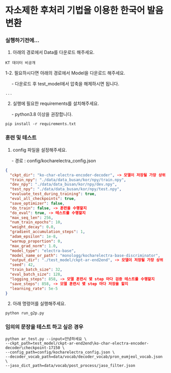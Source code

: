 # 자소제한 후처리 기법을 이용한 한국어 발음 변환

### 실행하기전에...

1. 아래의 경로에서 Data를 다운로드 해주세요.

```
KT 데이터 비공개
```

1-2. 필요하시다면 아래의 경로에서 Model을 다운로드 해주세요.

&nbsp;&nbsp;&nbsp;&nbsp; - 다운로드 후 test_model에서 압축을 해제하시면 됩니다.

```
...
```

2. 실행에 필요한 requirements를 설치해주세요.

&nbsp;&nbsp;&nbsp;&nbsp; - python3.8 이상을 권장합니다.

```
pip install -r requirements.txt
```

### 훈련 및 테스트

1. config 파일을 설정해주세요.

&nbsp;&nbsp;&nbsp;&nbsp; - 경로 : config/kocharelectra_config.json</p>

```json
{
  "ckpt_dir": "ko-char-electra-encoder-decoder", -> 모델이 저장될 가장 상위 폴더의 바로 아래 하위 폴더
  "train_npy": "./data/data_busan/kor/npy/train.npy",
  "dev_npy": "./data/data_busan/kor/npy/dev.npy",
  "test_npy": "./data/data_busan/kor/npy/test.npy",
  "evaluate_test_during_training": true,
  "eval_all_checkpoints": true,
  "save_optimizer": false,
  "do_train": false, -> 훈련을 수행할지
  "do_eval": true, -> 테스트를 수행할지
  "max_seq_len": 256,
  "num_train_epochs": 10,
  "weight_decay": 0.0,
  "gradient_accumulation_steps": 1,
  "adam_epsilon": 1e-8,
  "warmup_proportion": 0,
  "max_grad_norm": 1.0,
  "model_type": "electra-base",
  "model_name_or_path": "monologg/kocharelectra-base-discriminator",
  "output_dir": "./test_model/ckpt-ar-end2end", -> 모델이 저장될 가장 상위 폴더 명
  "seed": 42,
  "train_batch_size": 32,
  "eval_batch_size": 128,
  "logging_steps": 858, -> 모델 훈련시 몇 step 마다 검증 테스트를 수행할지
  "save_steps": 858, -> 모델 훈련시 몇 step 마다 저장을 할지
  "learning_rate": 5e-5
}
```

2. 아래 명령어를 실행해주세요.

```
python run_g2p.py
```

### 임의의 문장을 테스트 하고 싶은 경우

```
python ar_test.py --input=안녕하세요 \
--ckpt_path=test_model/ckpt-ar-end2end\ko-char-electra-encoder-decoder\checkpoint-17150 \
--config_path=config/kocharelectra_config.json \
--decoder_vocab_path=data/vocab/decoder_vocab/pron_eumjeol_vocab.json \
--jaso_dict_path=data/vocab/post_process/jaso_filter.json
```
